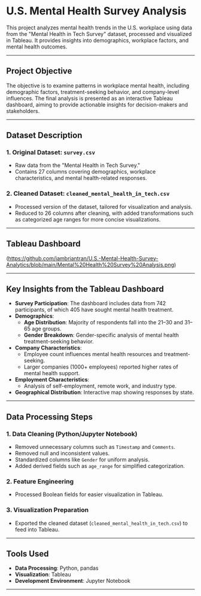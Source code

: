 # U.S. Mental Health Survey Analysis

This project analyzes mental health trends in the U.S. workplace using data from the "Mental Health in Tech Survey" dataset, processed and visualized in Tableau. It provides insights into demographics, workplace factors, and mental health outcomes.

---

## Project Objective
The objective is to examine patterns in workplace mental health, including demographic factors, treatment-seeking behavior, and company-level influences. The final analysis is presented as an interactive Tableau dashboard, aiming to provide actionable insights for decision-makers and stakeholders.

---

## Dataset Description
### 1. Original Dataset: `survey.csv`
- Raw data from the "Mental Health in Tech Survey."
- Contains 27 columns covering demographics, workplace characteristics, and mental health-related responses.

### 2. Cleaned Dataset: `cleaned_mental_health_in_tech.csv`
- Processed version of the dataset, tailored for visualization and analysis.
- Reduced to 26 columns after cleaning, with added transformations such as categorized age ranges for more concise visualizations.

---

## Tableau Dashboard
(https://github.com/iambriantran/U.S.-Mental-Health-Survey-Analytics/blob/main/Mental%20Health%20Survey%20Analysis.png)

---

## Key Insights from the Tableau Dashboard
- **Survey Participation**: The dashboard includes data from 742 participants, of which 405 have sought mental health treatment.
- **Demographics**:
  - **Age Distribution**: Majority of respondents fall into the 21–30 and 31–65 age groups.
  - **Gender Breakdown**: Gender-specific analysis of mental health treatment-seeking behavior.
- **Company Characteristics**:
  - Employee count influences mental health resources and treatment-seeking.
  - Larger companies (1000+ employees) reported higher rates of mental health support.
- **Employment Characteristics**:
  - Analysis of self-employment, remote work, and industry type.
- **Geographical Distribution**: Interactive map showing responses by state.

---

## Data Processing Steps
### 1. Data Cleaning (Python/Jupyter Notebook)
- Removed unnecessary columns such as `Timestamp` and `Comments`.
- Removed null and inconsistent values.
- Standardized columns like `Gender` for uniform analysis.
- Added derived fields such as `age_range` for simplified categorization.

### 2. Feature Engineering
- Processed Boolean fields for easier visualization in Tableau.

### 3. Visualization Preparation
- Exported the cleaned dataset (`cleaned_mental_health_in_tech.csv`) to feed into Tableau.

---

## Tools Used
- **Data Processing**: Python, pandas
- **Visualization**: Tableau
- **Development Environment**: Jupyter Notebook

---
